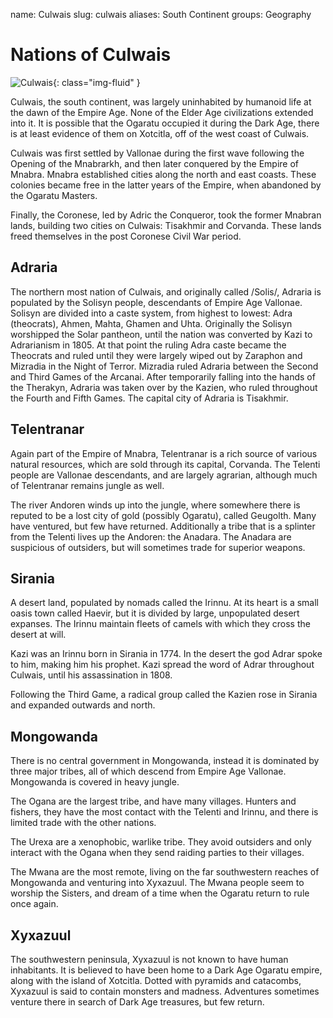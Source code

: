 name: Culwais
slug: culwais
aliases:
    South Continent
groups:
    Geography

# Nations of Culwais

![Culwais](images/culwais.png){: class="img-fluid" }

Culwais, the south continent, was largely uninhabited by humanoid life at the dawn of the Empire Age. None of the Elder Age civilizations extended into it. It is possible that the Ogaratu occupied it during the Dark Age, there is at least evidence of them on Xotcitla, off of the west coast of Culwais.

Culwais was first settled by Vallonae during the first wave following the Opening of the Mnabrarkh, and then later conquered by the Empire of Mnabra. Mnabra established cities along the north and east coasts. These colonies became free in the latter years of the Empire, when abandoned by the Ogaratu Masters.

Finally, the Coronese, led by Adric the Conqueror, took the former Mnabran lands, building two cities on Culwais: Tisakhmir and Corvanda.  These lands freed themselves in the post Coronese Civil War period.

## Adraria
The northern most nation of Culwais, and originally called /Solis/, Adraria is populated by the Solisyn people, descendants of Empire Age Vallonae. Solisyn are divided into a caste system, from highest to lowest: Adra (theocrats), Ahmen, Mahta, Ghamen and Uhta. Originally the Solisyn worshipped the Solar pantheon, until the nation was converted by Kazi to Adrarianism in 1805. At that point the ruling Adra caste became the Theocrats and ruled until they were largely wiped out by Zaraphon and Mizradia in the Night of Terror. Mizradia ruled Adraria between the Second and Third Games of the Arcanai. After temporarily falling into the hands of the Therakyn, Adraria was taken over by the Kazien, who ruled throughout the Fourth and Fifth Games. The capital city of Adraria is Tisakhmir.

## Telentranar
Again part of the Empire of Mnabra, Telentranar is a rich source of various natural resources, which are sold through its capital, Corvanda. The Telenti people are Vallonae descendants, and are largely agrarian, although much of Telentranar remains jungle as well.

The river Andoren winds up into the jungle, where somewhere there is reputed to be a lost city of gold (possibly Ogaratu), called Geugolth. Many have ventured, but few have returned. Additionally a tribe that is a splinter from the Telenti lives up the Andoren: the Anadara. The Anadara are suspicious of outsiders, but will sometimes trade for superior weapons.

## Sirania 
A desert land, populated by nomads called the Irinnu. At its heart is a small oasis town called Haevir, but it is divided by large, unpopulated desert expanses. The Irinnu maintain fleets of camels with which they cross the desert at will.

Kazi was an Irinnu born in Sirania in 1774. In the desert the god Adrar spoke to him, making him his prophet. Kazi spread the word of Adrar throughout Culwais, until his assassination in 1808.

Following the Third Game, a radical group called the Kazien rose in Sirania and expanded outwards and north. 

## Mongowanda
There is no central government in Mongowanda, instead it is dominated by three major tribes, all of which descend from Empire Age Vallonae. Mongowanda is covered in heavy jungle.

The Ogana are the largest tribe, and have many villages. Hunters and fishers, they have the most contact with the Telenti and Irinnu, and there is limited trade with the other nations.

The Urexa are a xenophobic, warlike tribe. They avoid outsiders and only interact with the Ogana when they send raiding parties to their villages.

The Mwana are the most remote, living on the far southwestern reaches of Mongowanda and venturing into Xyxazuul. The Mwana people seem to worship the Sisters, and dream of a time when the Ogaratu return to rule once again.

## Xyxazuul
The southwestern peninsula, Xyxazuul is not known to have human inhabitants. It is believed to have been home to a Dark Age Ogaratu empire, along with the island of Xotcitla. Dotted with pyramids and catacombs, Xyxazuul is said to contain monsters and madness. Adventures sometimes venture there in search of Dark Age treasures, but few return.
